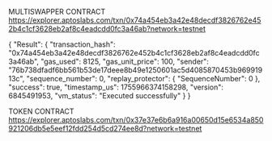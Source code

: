 MULTISWAPPER CONTRACT 
https://explorer.aptoslabs.com/txn/0x74a454eb3a42e48decdf3826762e452b4c1cf3628eb2af8c4eadcdd0fc3a46ab?network=testnet

{
  "Result": {
    "transaction_hash": "0x74a454eb3a42e48decdf3826762e452b4c1cf3628eb2af8c4eadcdd0fc3a46ab",
    "gas_used": 8125,
    "gas_unit_price": 100,
    "sender": "76b738dfadf6bb561b53de17deee8b49e1250601ac5d4085870453b96991913c",
    "sequence_number": 0,
    "replay_protector": {
      "SequenceNumber": 0
    },
    "success": true,
    "timestamp_us": 1755966374158298,
    "version": 6845491953,
    "vm_status": "Executed successfully"
  }
}


TOKEN CONTRACT 
https://explorer.aptoslabs.com/txn/0x37e37e6b6a916a00650d15e6534a850921206db5e5eef12fdd254d5cd274ee8d?network=testnet
